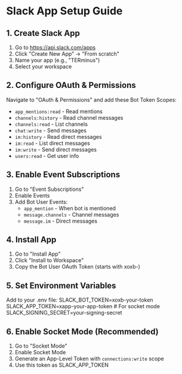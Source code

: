# Slack App Setup Guide

## 1. Create Slack App
1. Go to https://api.slack.com/apps
2. Click "Create New App" → "From scratch"
3. Name your app (e.g., "TERminus")
4. Select your workspace

## 2. Configure OAuth & Permissions
Navigate to "OAuth & Permissions" and add these Bot Token Scopes:
- `app_mentions:read` - Read mentions
- `channels:history` - Read channel messages
- `channels:read` - List channels
- `chat:write` - Send messages
- `im:history` - Read direct messages
- `im:read` - List direct messages
- `im:write` - Send direct messages
- `users:read` - Get user info

## 3. Enable Event Subscriptions
1. Go to "Event Subscriptions"
2. Enable Events
3. Add Bot User Events:
   - `app_mention` - When bot is mentioned
   - `message.channels` - Channel messages
   - `message.im` - Direct messages

## 4. Install App
1. Go to "Install App"
2. Click "Install to Workspace"
3. Copy the Bot User OAuth Token (starts with xoxb-)

## 5. Set Environment Variables
Add to your .env file:
SLACK_BOT_TOKEN=xoxb-your-token
SLACK_APP_TOKEN=xapp-your-app-token  # For socket mode
SLACK_SIGNING_SECRET=your-signing-secret

## 6. Enable Socket Mode (Recommended)
1. Go to "Socket Mode"
2. Enable Socket Mode
3. Generate an App-Level Token with `connections:write` scope
4. Use this token as SLACK_APP_TOKEN

